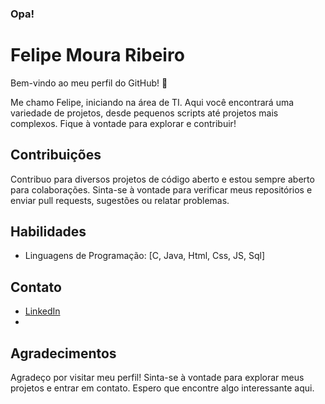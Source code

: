 ### Opa!

# Felipe Moura Ribeiro

Bem-vindo ao meu perfil do GitHub! 👋

Me chamo Felipe, iniciando na área de TI. Aqui você encontrará uma variedade de projetos, desde pequenos scripts até projetos mais complexos. Fique à vontade para explorar e contribuir!


## Contribuições

Contribuo para diversos projetos de código aberto e estou sempre aberto para colaborações. Sinta-se à vontade para verificar meus repositórios e enviar pull requests, sugestões ou relatar problemas.

## Habilidades

- Linguagens de Programação: [C, Java, Html, Css, JS, Sql]
<!-- - Ferramentas e Tecnologias: [Lista de Ferramentas] -->

## Contato

- [LinkedIn](https://www.linkedin.com/in/felipe-moura-ribeiro-571b84232/)
- [Gmail]: felipemourarb6@gmail.com


## Agradecimentos

Agradeço por visitar meu perfil! Sinta-se à vontade para explorar meus projetos e entrar em contato. Espero que encontre algo interessante aqui.



<!--
**felipemoura6/felipemoura6** is a ✨ _special_ ✨ repository because its `README.md` (this file) appears on your GitHub profile.

Here are some ideas to get you started:

- 🔭 I’m currently working on ...
- 🌱 I’m currently learning ...
- 👯 I’m looking to collaborate on ...
- 🤔 I’m looking for help with ...
- 💬 Ask me about ...
- 📫 How to reach me: ...
- 😄 Pronouns: ...
- ⚡ Fun fact: ...
-->
